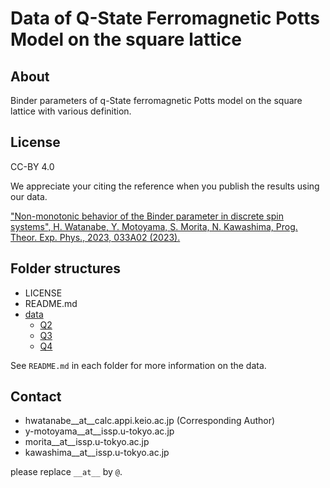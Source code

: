 # Data of Q-State Ferromagnetic Potts Model on the square lattice

## About

Binder parameters of q-State ferromagnetic Potts model on the square lattice with various definition.

## License

CC-BY 4.0

We appreciate your citing the reference when you publish the results using our data.

["Non-monotonic behavior of the Binder parameter in discrete spin systems", H. Watanabe, Y. Motoyama, S. Morita, N. Kawashima, Prog. Theor. Exp. Phys., 2023, 033A02 (2023).](https://doi.org/10.1093/ptep/ptad022)

## Folder structures

* LICENSE
* README.md
* [data](data/README.md)
    * [Q2](data/Q2)
    * [Q3](data/Q3)
    * [Q4](data/Q4)

See `README.md` in each folder for more information on the data.

## Contact

* hwatanabe__at__calc.appi.keio.ac.jp (Corresponding Author)
* y-motoyama__at__issp.u-tokyo.ac.jp 
* morita__at__issp.u-tokyo.ac.jp 
* kawashima__at__issp.u-tokyo.ac.jp

please replace `__at__` by `@`.
